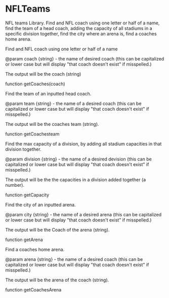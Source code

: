 # NFLTeams
NFL teams Library.
Find and NFL coach using one letter or half of a name, find the team of a head coach, adding the capacity of all stadiums in a specific division together, find the city where an arena is, find a coaches home arena.


Find and NFL coach using one letter or half of a name

@param coach {string} - the name of desired coach (this can be capitalized or lower case but will display "that coach doesn't exist" if misspelled.)

The output will be the coach (string)

function getCoaches(coach)

Find the team of an inputted head coach.  

@param team {string} - the name of a desired coach (this can be capitalized or lower case but will display "that coach doesn't exist" if misspelled.)

The output will be the coaches team (string).

function getCoachesteam

Find the max capacity of a division, by adding all stadium capacities in that division together.

@param division {string} - the name of a desired devision (this can be capitalized or lower case but will display "that coach doesn't exist" if misspelled.)

The output will be the the capacities in a division added together (a number).

function getCapacity

Find the city of an inputted arena.

@param city {string} - the name of a desired arena (this can be capitalized or lower case but will display "that coach doesn't exist" if misspelled.)

The output will be the Coach of the arena (string).

function getArena

Find a coaches home arena.

@param arena {string} - the name of a desired coach (this can be capitalized or lower case but will display "that coach doesn't exist" if misspelled.)

The output will be the arena of the coach (string).

function getCoachesArena



